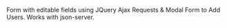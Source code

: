 Form with editable fields using JQuery Ajax Requests & Modal Form to Add Users.
Works with json-server.
